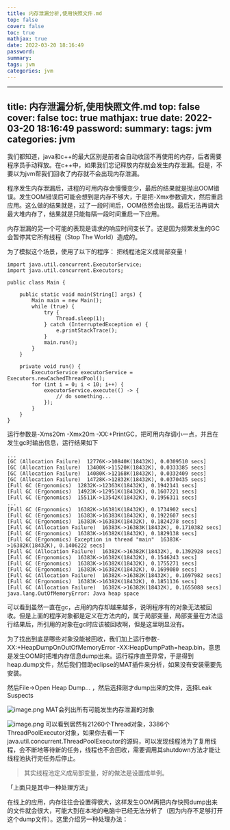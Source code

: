 ```yaml
---
title: 内存泄漏分析,使用快照文件.md
top: false
cover: false
toc: true
mathjax: true
date: 2022-03-20 18:16:49
password:
summary:
tags: jvm
categories: jvm
---
```

---
title: 内存泄漏分析,使用快照文件.md
top: false
cover: false
toc: true
mathjax: true
date: 2022-03-20 18:16:49
password:
summary:
tags: jvm
categories: jvm
---
我们都知道，java和c++的最大区别是前者会自动收回不再使用的内存，后者需要程序员手动释放。在c++中，如果我们忘记释放内存就会发生内存泄漏。但是，不要以为jvm帮我们回收了内存就不会出现内存泄漏。

程序发生内存泄漏后，进程的可用内存会慢慢变少，最后的结果就是抛出OOM错误。发生OOM错误后可能会想到是内存不够大，于是把-Xmx参数调大，然后重启应用。这么做的结果就是，过了一段时间后，OOM依然会出现。最后无法再调大最大堆内存了，结果就是只能每隔一段时间重启一下应用。

内存泄漏的另一个可能的表现是请求的响应时间变长了。这是因为频繁发生的GC会暂停其它所有线程（Stop The World）造成的。

为了模拟这个场景，使用了以下的程序： 把线程池定义成局部变量！

~~~
import java.util.concurrent.ExecutorService;
import java.util.concurrent.Executors;

public class Main {

    public static void main(String[] args) {
        Main main = new Main();
        while (true) {
            try {
                Thread.sleep(1);
            } catch (InterruptedException e) {
                e.printStackTrace();
            }
            main.run();
        }
    }

    private void run() {
        ExecutorService executorService = Executors.newCachedThreadPool();
        for (int i = 0; i < 10; i++) {
            executorService.execute(() -> {
                // do something...
            });
        }
    }
}
~~~

运行参数是-Xms20m -Xmx20m -XX:+PrintGC，把可用内存调小一点，并且在发生gc时输出信息，运行结果如下
~~~
...
[GC (Allocation Failure)  12776K->10840K(18432K), 0.0309510 secs]
[GC (Allocation Failure)  13400K->11520K(18432K), 0.0333385 secs]
[GC (Allocation Failure)  14080K->12168K(18432K), 0.0332409 secs]
[GC (Allocation Failure)  14728K->12832K(18432K), 0.0370435 secs]
[Full GC (Ergonomics)  12832K->12363K(18432K), 0.1942141 secs]
[Full GC (Ergonomics)  14923K->12951K(18432K), 0.1607221 secs]
[Full GC (Ergonomics)  15511K->13542K(18432K), 0.1956311 secs]
...
[Full GC (Ergonomics)  16382K->16381K(18432K), 0.1734902 secs]
[Full GC (Ergonomics)  16383K->16383K(18432K), 0.1922607 secs]
[Full GC (Ergonomics)  16383K->16383K(18432K), 0.1824278 secs]
[Full GC (Allocation Failure)  16383K->16383K(18432K), 0.1710382 secs]
[Full GC (Ergonomics)  16383K->16382K(18432K), 0.1829138 secs]
[Full GC (Ergonomics) Exception in thread "main"  16383K->16382K(18432K), 0.1406222 secs]
[Full GC (Allocation Failure)  16382K->16382K(18432K), 0.1392928 secs]
[Full GC (Ergonomics)  16383K->16382K(18432K), 0.1546243 secs]
[Full GC (Ergonomics)  16383K->16382K(18432K), 0.1755271 secs]
[Full GC (Ergonomics)  16383K->16382K(18432K), 0.1699080 secs]
[Full GC (Allocation Failure)  16382K->16382K(18432K), 0.1697982 secs]
[Full GC (Ergonomics)  16383K->16382K(18432K), 0.1851136 secs]
[Full GC (Allocation Failure)  16382K->16382K(18432K), 0.1655088 secs]
java.lang.OutOfMemoryError: Java heap space
~~~
可以看到虽然一直在gc，占用的内存却越来越多，说明程序有的对象无法被回收。但是上面的程序对象都是定义在方法内的，属于局部变量，局部变量在方法运行结果后，所引用的对象在gc时应该被回收啊，但是这里明显没有。

为了找出到底是哪些对象没能被回收，我们加上运行参数-XX:+HeapDumpOnOutOfMemoryError -XX:HeapDumpPath=heap.bin，意思是发生OOM时把堆内存信息dump出来。运行程序直至异常，于是得到heap.dump文件，然后我们借助eclipse的MAT插件来分析，如果没有安装需要先安装。

然后File->Open Heap Dump... ，然后选择刚才dump出来的文件，选择Leak Suspects

![image.png](https://upload-images.jianshu.io/upload_images/13965490-e7f4f4cf3961644c.png?imageMogr2/auto-orient/strip%7CimageView2/2/w/1240)
MAT会列出所有可能发生内存泄漏的对象

![image.png](https://upload-images.jianshu.io/upload_images/13965490-6a90961d71490499.png?imageMogr2/auto-orient/strip%7CimageView2/2/w/1240)
可以看到居然有21260个Thread对象，3386个ThreadPoolExecutor对象，如果你去看一下java.util.concurrent.ThreadPoolExecutor的源码，可以发现线程池为了复用线程，会不断地等待新的任务，线程也不会回收，需要调用其shutdown方法才能让线程池执行完任务后停止。

>其实线程池定义成局部变量，好的做法是设置成单例。

「上面只是其中一种处理方法」

在线上的应用，内存往往会设置得很大，这样发生OOM再把内存快照dump出来的文件就会很大，可能大到在本地的电脑中已经无法分析了（因为内存不足够打开这个dump文件）。这里介绍另一种处理办法：

